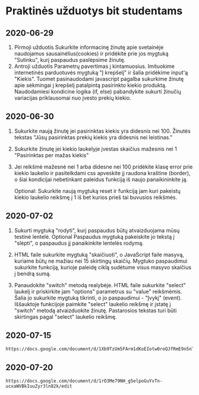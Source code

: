 # Praktinės užduotys bit studentams

## 2020-06-29
1. Pirmoji užduotis
   Sukurkite informacinę žinutę apie svetainėje naudojamus sausainėlius(cookies) ir pridėkite prie jos mygtuką "Sutinku", kurį paspaudus paslėpsime žinutę. 
2. Antroji užduotis
   Parametrų pavertimas į kintamuosius. Imituokime internetinės parduotuvės mygtuką "Į krepšelį" ir šalia pridėkime input'ą "Kiekis". 
   Tuomet pasinaudodami javascript pagalba sukurkime žinutę apie sėkmingai į krepšelį patalpintą pasirinkto kiekio produktą. 
   Naudodamiesi kondicine logika (if, else) pabandykite sukurti žinučių variacijas priklausomai nuo įvesto prekių kiekio.   
   
## 2020-06-30
1. Sukurkite naują žinutę jei pasirinktas kiekis yra didesnis nei 100.
   Žinutės tekstas "Jūsų pasirinktas prekių kiekis yra didesnis nei leistinas."

2. Sukurkite žinutę jei kiekio laukelyje įvestas skaičius mažesnis nei 1
   "Pasirinktas per mažas kiekis"

3. Jei reikšmė mažesnė nei 1 arba didesne nei 100 pridėkite klasę error prie kiekio laukelio ir pasitelkdami css apveskite jį raudona kraštine (border), o šiai kondicijai nebetinkant paleidus funkciją iš naujo panaikininkite ją.

   Optional:
   Sukurkite naują mygtuką reset ir funkciją jam kuri pakeistų kiekio laukelio reikšmę į 1 iš bet kurios prieš tai buvusios reikšmės.
   
## 2020-07-02


1. Sukurti mygtuką "rodyti", kurį paspaudus būtų atvaizduojama mūsų testinė lentelė.
   Optional
   Paspaudus mygtuką pakeiskite jo tekstą į "slėpti", o paspaudus jį panaikinkite lentelės rodymą.

2. HTML faile sukurkite mygtuką "skaičiuoti", o JavaScript faile masyvą, kuriame būtų ne mažiau nei 15 skirtingų skaičių. 
   Mygtuko paspaudimui sukurkite funkciją, kurioje paleidę ciklą sudėtume visus masyvo skaičius į bendrą sumą. 

3. Panaudokite "switch" metodą realybėje. HTML faile sukurkite "select" laukelį ir priskirkite jam "options" parametrus su "value" reikšmėmis. 
   Šalia jo sukurkite mygtuką tikrinti, o jo paspaudimui - "Įvykį" (event). Iššauktoje funkcijoje paimkite "select" laukelio reikšmę ir įstatę į "switch" metodą atvaizduokite žinutę. 
   Pastarosios tekstas turi būti skirtingas pagal "select" laukelio reikšmę.        
   
## 2020-07-15

	https://docs.google.com/document/d/1Xb9TzUm5FArm1dKoEIotw0roQJfRmE9n5nTM1nkGrzg/edit

## 2020-07-20
	https://docs.google.com/document/d/1rO3Me79NH_g5elpoGuYvTn-ucxaWVBkIuuZyr3ln82k/edit